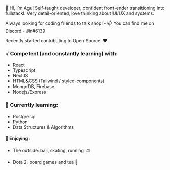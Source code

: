 👋 Hi, I’m Agu! Self-taught developer, confident front-ender transitioning into fullstack!. Very detail-oriented, love thinking about UI/UX and systems.

Always looking for coding friends to talk shop! - 📫 You can find me on Discord - Jin#6139

Recently started contributing to Open Source. ❤


### √ Competent (and constantly learning) with:
  - React
  - Typescript
  - NextJS
  - HTML&CSS (Tailwind / styled-components)
  - MongoDB, Firebase
  - Nodejs/Express

### 📝 Currently learning: 
  - Postgresql
  - Python
  - Data Structures & Algorithms




#### 🙌 Enjoying:
- The outside: ball, skating, running ⛅️

- Dota 2, board games and tea 🍵



<!---
jinitsuga/jinitsuga is a ✨ special ✨ repository because its `README.md` (this file) appears on your GitHub profile.
You can click the Preview link to take a look at your changes.
--->
